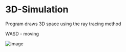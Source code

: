# 3D-Simulation 
Program draws 3D space using the ray tracing method 

WASD - moving 


![image](https://github.com/Verius50/3D-Simulation/assets/101472727/50374aae-5cb6-4e35-ae3d-85cd8decdcfc)
